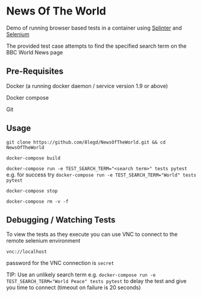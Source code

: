 # News Of The World

Demo of running browser based tests in a container using [Splinter](https://splinter.readthedocs.io/en/latest/) and [Selenium](https://github.com/SeleniumHQ/docker-selenium)

The provided test case attempts to find the specified search term on the BBC World News page

## Pre-Requisites

Docker (a running docker daemon / service version 1.9 or above)

Docker compose

Git

## Usage

`git clone https://github.com/8legd/NewsOfTheWorld.git && cd NewsOfTheWorld`

`docker-compose build`

`docker-compose run -e TEST_SEARCH_TERM="<search term>" tests pytest` e.g. for success try `docker-compose run -e TEST_SEARCH_TERM="World" tests pytest`

`docker-compose stop`

`docker-compose rm -v -f`

## Debugging / Watching Tests

To view the tests as they execute you can use VNC to connect to the remote selenium environment

`vnc://localhost`

password for the VNC connection is `secret`

TIP: Use an unlikely search term e.g. `docker-compose run -e TEST_SEARCH_TERM="World Peace" tests pytest` to delay the test and give you time to connect (timeout on failure is 20 seconds)
